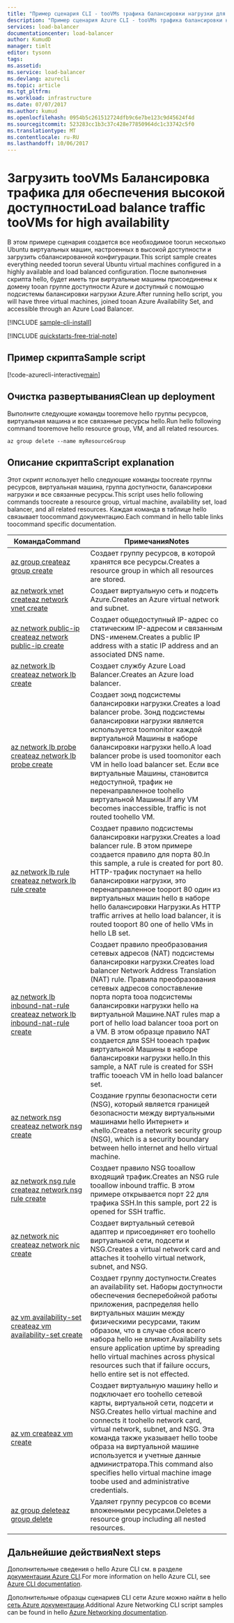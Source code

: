 ```yaml
---
title: "Пример сценария CLI - tooVMs трафика балансировки нагрузки для обеспечения высокой доступности aaaAzure | Документы Microsoft"
description: "Пример сценария Azure CLI - tooVMs трафика балансировки нагрузки для обеспечения высокой доступности"
services: load-balancer
documentationcenter: load-balancer
author: KumudD
manager: timlt
editor: tysonn
tags: 
ms.assetid: 
ms.service: load-balancer
ms.devlang: azurecli
ms.topic: article
ms.tgt_pltfrm: 
ms.workload: infrastructure
ms.date: 07/07/2017
ms.author: kumud
ms.openlocfilehash: 0954b5c261512724dfb9c6e7be123c9d45624f4d
ms.sourcegitcommit: 523283cc1b3c37c428e77850964dc1c33742c5f0
ms.translationtype: MT
ms.contentlocale: ru-RU
ms.lasthandoff: 10/06/2017
---
```

# <a name="load-balance-traffic-toovms-for-high-availability"></a><span data-ttu-id="9f4ff-103">Загрузить tooVMs Балансировка трафика для обеспечения высокой доступности</span><span class="sxs-lookup"><span data-stu-id="9f4ff-103">Load balance traffic tooVMs for high availability</span></span>

<span data-ttu-id="9f4ff-104">В этом примере сценария создается все необходимое toorun несколько Ubuntu виртуальных машин, настроенных в высокой доступности и загрузить сбалансированной конфигурации.</span><span class="sxs-lookup"><span data-stu-id="9f4ff-104">This script sample creates everything needed toorun several Ubuntu virtual machines configured in a highly available and load balanced configuration.</span></span> <span data-ttu-id="9f4ff-105">После выполнения скрипта hello, будет иметь три виртуальные машины присоединены к домену tooan группе доступности Azure и доступный с помощью подсистемы балансировки нагрузки Azure.</span><span class="sxs-lookup"><span data-stu-id="9f4ff-105">After running hello script, you will have three virtual machines, joined tooan Azure Availability Set, and accessible through an Azure Load Balancer.</span></span> 

[!INCLUDE [sample-cli-install](../../../includes/sample-cli-install.md)]

[!INCLUDE [quickstarts-free-trial-note](../../../includes/quickstarts-free-trial-note.md)]

## <a name="sample-script"></a><span data-ttu-id="9f4ff-106">Пример скрипта</span><span class="sxs-lookup"><span data-stu-id="9f4ff-106">Sample script</span></span>

[!code-azurecli-interactive[main](../../../cli_scripts/virtual-machine/create-vm-nlb/create-vm-nlb.sh "Quick Create VM")]

## <a name="clean-up-deployment"></a><span data-ttu-id="9f4ff-107">Очистка развертывания</span><span class="sxs-lookup"><span data-stu-id="9f4ff-107">Clean up deployment</span></span> 

<span data-ttu-id="9f4ff-108">Выполните следующие команды tooremove hello группы ресурсов, виртуальная машина и все связанные ресурсы hello.</span><span class="sxs-lookup"><span data-stu-id="9f4ff-108">Run hello following command tooremove hello resource group, VM, and all related resources.</span></span>

```azurecli
az group delete --name myResourceGroup
```

## <a name="script-explanation"></a><span data-ttu-id="9f4ff-109">Описание скрипта</span><span class="sxs-lookup"><span data-stu-id="9f4ff-109">Script explanation</span></span>

<span data-ttu-id="9f4ff-110">Этот скрипт использует hello следующие команды toocreate группы ресурсов, виртуальная машина, группа доступности, балансировки нагрузки и все связанные ресурсы.</span><span class="sxs-lookup"><span data-stu-id="9f4ff-110">This script uses hello following commands toocreate a resource group, virtual machine, availability set, load balancer, and all related resources.</span></span> <span data-ttu-id="9f4ff-111">Каждая команда в таблице hello связывает toocommand документацию.</span><span class="sxs-lookup"><span data-stu-id="9f4ff-111">Each command in hello table links toocommand specific documentation.</span></span>

| <span data-ttu-id="9f4ff-112">Команда</span><span class="sxs-lookup"><span data-stu-id="9f4ff-112">Command</span></span> | <span data-ttu-id="9f4ff-113">Примечания</span><span class="sxs-lookup"><span data-stu-id="9f4ff-113">Notes</span></span> |
|---|---|
| [<span data-ttu-id="9f4ff-114">az group create</span><span class="sxs-lookup"><span data-stu-id="9f4ff-114">az group create</span></span>](https://docs.microsoft.com/cli/azure/group#create) | <span data-ttu-id="9f4ff-115">Создает группу ресурсов, в которой хранятся все ресурсы.</span><span class="sxs-lookup"><span data-stu-id="9f4ff-115">Creates a resource group in which all resources are stored.</span></span> |
| [<span data-ttu-id="9f4ff-116">az network vnet create</span><span class="sxs-lookup"><span data-stu-id="9f4ff-116">az network vnet create</span></span>](https://docs.microsoft.com/cli/azure/network/vnet#create) | <span data-ttu-id="9f4ff-117">Создает виртуальную сеть и подсеть Azure.</span><span class="sxs-lookup"><span data-stu-id="9f4ff-117">Creates an Azure virtual network and subnet.</span></span> |
| [<span data-ttu-id="9f4ff-118">az network public-ip create</span><span class="sxs-lookup"><span data-stu-id="9f4ff-118">az network public-ip create</span></span>](https://docs.microsoft.com/cli/azure/network/public-ip#create) | <span data-ttu-id="9f4ff-119">Создает общедоступный IP-адрес со статическим IP-адресом и связанным DNS-именем.</span><span class="sxs-lookup"><span data-stu-id="9f4ff-119">Creates a public IP address with a static IP address and an associated DNS name.</span></span> |
| [<span data-ttu-id="9f4ff-120">az network lb create</span><span class="sxs-lookup"><span data-stu-id="9f4ff-120">az network lb create</span></span>](https://docs.microsoft.com/cli/azure/network/lb#create) | <span data-ttu-id="9f4ff-121">Создает службу Azure Load Balancer.</span><span class="sxs-lookup"><span data-stu-id="9f4ff-121">Creates an Azure load balancer.</span></span> |
| [<span data-ttu-id="9f4ff-122">az network lb probe create</span><span class="sxs-lookup"><span data-stu-id="9f4ff-122">az network lb probe create</span></span>](https://docs.microsoft.com/cli/azure/network/lb/probe#create) | <span data-ttu-id="9f4ff-123">Создает зонд подсистемы балансировки нагрузки.</span><span class="sxs-lookup"><span data-stu-id="9f4ff-123">Creates a load balancer probe.</span></span> <span data-ttu-id="9f4ff-124">Зонд подсистемы балансировки нагрузки является используется toomonitor каждой виртуальной Машины в наборе балансировки нагрузки hello.</span><span class="sxs-lookup"><span data-stu-id="9f4ff-124">A load balancer probe is used toomonitor each VM in hello load balancer set.</span></span> <span data-ttu-id="9f4ff-125">Если все виртуальные Машины, становится недоступной, трафик не перенаправленное toohello виртуальной Машины.</span><span class="sxs-lookup"><span data-stu-id="9f4ff-125">If any VM becomes inaccessible, traffic is not routed toohello VM.</span></span> |
| [<span data-ttu-id="9f4ff-126">az network lb rule create</span><span class="sxs-lookup"><span data-stu-id="9f4ff-126">az network lb rule create</span></span>](https://docs.microsoft.com/cli/azure/network/lb/rule#create) | <span data-ttu-id="9f4ff-127">Создает правило подсистемы балансировки нагрузки.</span><span class="sxs-lookup"><span data-stu-id="9f4ff-127">Creates a load balancer rule.</span></span> <span data-ttu-id="9f4ff-128">В этом примере создается правило для порта 80.</span><span class="sxs-lookup"><span data-stu-id="9f4ff-128">In this sample, a rule is created for port 80.</span></span> <span data-ttu-id="9f4ff-129">HTTP-трафик поступает на hello балансировки нагрузки, это перенаправленное tooport 80 один из виртуальных машин hello в наборе hello балансировки Нагрузки.</span><span class="sxs-lookup"><span data-stu-id="9f4ff-129">As HTTP traffic arrives at hello load balancer, it is routed tooport 80 one of hello VMs in hello LB set.</span></span> |
| [<span data-ttu-id="9f4ff-130">az network lb inbound-nat-rule create</span><span class="sxs-lookup"><span data-stu-id="9f4ff-130">az network lb inbound-nat-rule create</span></span>](https://docs.microsoft.com/cli/azure/network/lb/inbound-nat-rule#create) | <span data-ttu-id="9f4ff-131">Создает правило преобразования сетевых адресов (NAT) подсистемы балансировки нагрузки.</span><span class="sxs-lookup"><span data-stu-id="9f4ff-131">Creates load balancer Network Address Translation (NAT) rule.</span></span>  <span data-ttu-id="9f4ff-132">Правила преобразования сетевых адресов сопоставление порта порта tooa подсистемы балансировки нагрузки hello на виртуальной Машине.</span><span class="sxs-lookup"><span data-stu-id="9f4ff-132">NAT rules map a port of hello load balancer tooa port on a VM.</span></span> <span data-ttu-id="9f4ff-133">В этом образце правило NAT создается для SSH tooeach трафик виртуальной Машины в наборе балансировки нагрузки hello.</span><span class="sxs-lookup"><span data-stu-id="9f4ff-133">In this sample, a NAT rule is created for SSH traffic tooeach VM in hello load balancer set.</span></span>  |
| [<span data-ttu-id="9f4ff-134">az network nsg create</span><span class="sxs-lookup"><span data-stu-id="9f4ff-134">az network nsg create</span></span>](https://docs.microsoft.com/cli/azure/network/nsg#create) | <span data-ttu-id="9f4ff-135">Создание группы безопасности сети (NSG), который является границей безопасности между виртуальными машинами hello Интернет» и «hello.</span><span class="sxs-lookup"><span data-stu-id="9f4ff-135">Creates a network security group (NSG), which is a security boundary between hello internet and hello virtual machine.</span></span> |
| [<span data-ttu-id="9f4ff-136">az network nsg rule create</span><span class="sxs-lookup"><span data-stu-id="9f4ff-136">az network nsg rule create</span></span>](https://docs.microsoft.com/cli/azure/network/nsg/rule#create) | <span data-ttu-id="9f4ff-137">Создает правило NSG tooallow входящий трафик.</span><span class="sxs-lookup"><span data-stu-id="9f4ff-137">Creates an NSG rule tooallow inbound traffic.</span></span> <span data-ttu-id="9f4ff-138">В этом примере открывается порт 22 для трафика SSH.</span><span class="sxs-lookup"><span data-stu-id="9f4ff-138">In this sample, port 22 is opened for SSH traffic.</span></span> |
| [<span data-ttu-id="9f4ff-139">az network nic create</span><span class="sxs-lookup"><span data-stu-id="9f4ff-139">az network nic create</span></span>](https://docs.microsoft.com/cli/azure/network/nic#create) | <span data-ttu-id="9f4ff-140">Создает виртуальный сетевой адаптер и присоединяет его toohello виртуальной сети, подсети и NSG.</span><span class="sxs-lookup"><span data-stu-id="9f4ff-140">Creates a virtual network card and attaches it toohello virtual network, subnet, and NSG.</span></span> |
| [<span data-ttu-id="9f4ff-141">az vm availability-set create</span><span class="sxs-lookup"><span data-stu-id="9f4ff-141">az vm availability-set create</span></span>](https://docs.microsoft.com/cli/azure/network/lb/rule#create) | <span data-ttu-id="9f4ff-142">Создает группу доступности.</span><span class="sxs-lookup"><span data-stu-id="9f4ff-142">Creates an availability set.</span></span> <span data-ttu-id="9f4ff-143">Наборы доступности обеспечения бесперебойной работы приложения, распределяя hello виртуальных машин между физическими ресурсами, таким образом, что в случае сбоя всего набора hello не влияют.</span><span class="sxs-lookup"><span data-stu-id="9f4ff-143">Availability sets ensure application uptime by spreading hello virtual machines across physical resources such that if failure occurs, hello entire set is not effected.</span></span> |
| [<span data-ttu-id="9f4ff-144">az vm create</span><span class="sxs-lookup"><span data-stu-id="9f4ff-144">az vm create</span></span>](/cli/azure/vm#create) | <span data-ttu-id="9f4ff-145">Создает виртуальную машину hello и подключает его toohello сетевой карты, виртуальной сети, подсети и NSG.</span><span class="sxs-lookup"><span data-stu-id="9f4ff-145">Creates hello virtual machine and connects it toohello network card, virtual network, subnet, and NSG.</span></span> <span data-ttu-id="9f4ff-146">Эта команда также указывает hello toobe образа на виртуальной машине используется и учетные данные администратора.</span><span class="sxs-lookup"><span data-stu-id="9f4ff-146">This command also specifies hello virtual machine image toobe used and administrative credentials.</span></span>  |
| [<span data-ttu-id="9f4ff-147">az group delete</span><span class="sxs-lookup"><span data-stu-id="9f4ff-147">az group delete</span></span>](https://docs.microsoft.com/cli/azure/vm/extension#set) | <span data-ttu-id="9f4ff-148">Удаляет группу ресурсов со всеми вложенными ресурсами.</span><span class="sxs-lookup"><span data-stu-id="9f4ff-148">Deletes a resource group including all nested resources.</span></span> |

## <a name="next-steps"></a><span data-ttu-id="9f4ff-149">Дальнейшие действия</span><span class="sxs-lookup"><span data-stu-id="9f4ff-149">Next steps</span></span>

<span data-ttu-id="9f4ff-150">Дополнительные сведения о hello Azure CLI см. в разделе [документации Azure CLI](https://docs.microsoft.com/cli/azure/overview).</span><span class="sxs-lookup"><span data-stu-id="9f4ff-150">For more information on hello Azure CLI, see [Azure CLI documentation](https://docs.microsoft.com/cli/azure/overview).</span></span>

<span data-ttu-id="9f4ff-151">Дополнительные образцы сценариев CLI сети Azure можно найти в hello [сеть Azure документации](../cli-samples.md).</span><span class="sxs-lookup"><span data-stu-id="9f4ff-151">Additional Azure Networking CLI script samples can be found in hello [Azure Networking documentation](../cli-samples.md).</span></span>
